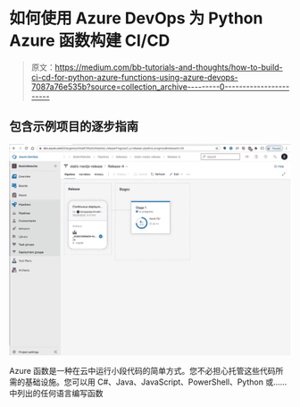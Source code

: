 # 如何使用 Azure DevOps 为 Python Azure 函数构建 CI/CD

> 原文：<https://medium.com/bb-tutorials-and-thoughts/how-to-build-ci-cd-for-python-azure-functions-using-azure-devops-7087a76e535b?source=collection_archive---------0----------------------->

## 包含示例项目的逐步指南

![](img/f6589e447f6e87e9f12f36c85e4c06d0.png)

Azure 函数是一种在云中运行小段代码的简单方式。您不必担心托管这些代码所需的基础设施。您可以用 C#、Java、JavaScript、PowerShell、Python 或……中列出的任何语言编写函数